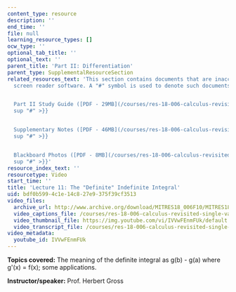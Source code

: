 ```yaml
---
content_type: resource
description: ''
end_time: ''
file: null
learning_resource_types: []
ocw_type: ''
optional_tab_title: ''
optional_text: ''
parent_title: 'Part II: Differentiation'
parent_type: SupplementalResourceSection
related_resources_text: 'This section contains documents that are inaccessible to
  screen reader software. A "#" symbol is used to denote such documents.


  Part II Study Guide ([PDF - 29MB](/courses/res-18-006-calculus-revisited-single-variable-calculus-fall-2010/resources/mitres_18_006_study_2-1)){{<
  sup "#" >}}


  Supplementary Notes ([PDF - 46MB](/courses/res-18-006-calculus-revisited-single-variable-calculus-fall-2010/resources/mitres_18_006_supp_notes-1)){{<
  sup "#" >}}


  Blackboard Photos ([PDF - 8MB](/courses/res-18-006-calculus-revisited-single-variable-calculus-fall-2010/resources/mitres_18_006_blackboard-1)){{<
  sup "#" >}}'
resource_index_text: ''
resourcetype: Video
start_time: ''
title: 'Lecture 11: The "Definite" Indefinite Integral'
uid: bdf0b599-4c1e-14c8-27e9-375f39cf3513
video_files:
  archive_url: http://www.archive.org/download/MITRES18_006F10/MITRES18_006F10_26_0211_300k.mp4
  video_captions_file: /courses/res-18-006-calculus-revisited-single-variable-calculus-fall-2010/e5c3bf427e7f50708aa8ccb959af3d3d_IVVwFEnmFUk.vtt
  video_thumbnail_file: https://img.youtube.com/vi/IVVwFEnmFUk/default.jpg
  video_transcript_file: /courses/res-18-006-calculus-revisited-single-variable-calculus-fall-2010/5d4a2f6bd0f76d9621b500dcc907294d_IVVwFEnmFUk.pdf
video_metadata:
  youtube_id: IVVwFEnmFUk
---
```


**Topics covered:** The meaning of the definite integral as g(b) - g(a) where g'(x) = f(x); some applications.

**Instructor/speaker:** Prof. Herbert Gross
